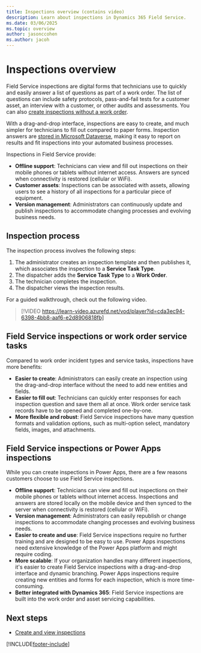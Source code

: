 ```yaml
---
title: Inspections overview (contains video)
description: Learn about inspections in Dynamics 365 Field Service.
ms.date: 03/06/2025
ms.topic: overview
author: jasonccohen
ms.author: jacoh
---
```


# Inspections overview

Field Service inspections are digital forms that technicians use to quickly and easily answer a list of questions as part of a work order. The list of questions can include safety protocols, pass-and-fail tests for a customer asset, an interview with a customer, or other audits and assessments. You can also [create inspections without a work order](inspections-customer-assets.md).

With a drag-and-drop interface, inspections are easy to create, and much simpler for technicians to fill out compared to paper forms. Inspection answers are [stored in Microsoft Dataverse](./inspections-reporting.md), making it easy to report on results and fit inspections into your automated business processes.

Inspections in Field Service provide:

- **Offline support**: Technicians can view and fill out inspections on their mobile phones or tablets without internet access. Answers are synced when connectivity is restored (cellular or WiFi).
- **Customer assets**: Inspections can be associated with assets, allowing users to see a history of all inspections for a particular piece of equipment.
- **Version management**: Administrators can continuously update and publish inspections to accommodate changing processes and evolving business needs.

## Inspection process

The inspection process involves the following steps:

1. The administrator creates an inspection template and then publishes it, which associates the inspection to a **Service Task Type**.
1. The dispatcher adds the **Service Task Type** to a **Work Order**.
1. The technician completes the inspection.
1. The dispatcher views the inspection results.

For a guided walkthrough, check out the following video.

> [!VIDEO https://learn-video.azurefd.net/vod/player?id=cda3ec94-6398-4bb8-aaf6-e2d8906818fb]

## Field Service inspections or work order service tasks

Compared to work order incident types and service tasks, inspections have more benefits:

- **Easier to create**: Administrators can easily create an inspection using the drag-and-drop interface without the need to add new entities and fields.
- **Easier to fill out**: Technicians can quickly enter responses for each inspection question and save them all at once. Work order service task records have to be opened and completed one-by-one.
- **More flexible and robust**: Field Service inspections have many question formats and validation options, such as multi-option select, mandatory fields, images, and attachments.

## Field Service inspections or Power Apps inspections

While you can create inspections in Power Apps, there are a few reasons customers choose to use Field Service inspections.

- **Offline support**: Technicians can view and fill out inspections on their mobile phones or tablets without internet access. Inspections and answers are stored locally on the mobile device and then synced to the server when connectivity is restored (cellular or WiFi).
- **Version management**: Administrators can easily republish or change inspections to accommodate changing processes and evolving business needs.
- **Easier to create and use**: Field Service inspections require no further training and are designed to be easy to use. Power Apps inspections need extensive knowledge of the Power Apps platform and might require coding.
- **More scalable**: If your organization handles many different inspections, it's easier to create Field Service inspections with a drag-and-drop interface and dynamic branching. Power Apps inspections require creating new entities and forms for each inspection, which is more time-consuming.
- **Better integrated with Dynamics 365**: Field Service inspections are built into the work order and asset servicing capabilities.

## Next steps

- [Create and view inspections](inspections.md)

[!INCLUDE[footer-include](../includes/footer-banner.md)]

